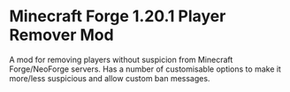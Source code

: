 # Minecraft Forge 1.20.1 Player Remover Mod
A mod for removing players without suspicion from Minecraft Forge/NeoForge servers. Has a number of customisable options to make it more/less suspicious and allow custom ban messages.
